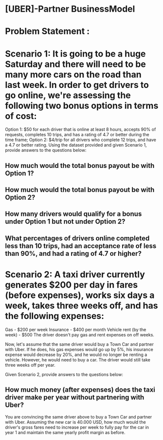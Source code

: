 # [UBER]-Partner BusinessModel


# Problem Statement : 
# Scenario 1: It is going to be a huge Saturday and there will need to be many more cars on the road than last week. In order to get drivers to go online, we're assessing the following two bonus options in terms of cost:

Option 1: $50 for each driver that is online at least 8 hours, accepts 90% of requests, completes 10 trips, and has a rating of 4.7 or better during the time frame;
Option 2: $4/trip for all drivers who complete 12 trips, and have a 4.7 or better rating.
Using the dataset provided and given Scenario 1, provide answers to the questions below:

## How much would the total bonus payout be with Option 1?
## How much would the total bonus payout be with Option 2?
## How many drivers would qualify for a bonus under Option 1 but not under Option 2?
## What percentages of drivers online completed less than 10 trips, had an acceptance rate of less than 90%, and had a rating of 4.7 or higher?

# Scenario 2: A taxi driver currently generates $200 per day in fares (before expenses), works six days a week, takes three weeks off, and has the following expenses:

Gas - $200 per week
Insurance - $400 per month
Vehicle rent (by the week) - $500
The driver doesn't pay gas and rent expenses on off weeks.

Now, let's assume that the same driver would buy a Town Car and partner with Uber. If he does, his gas expenses would go up by 5%, his insurance expense would decrease by 20%, and he would no longer be renting a vehicle. However, he would need to buy a car. The driver would still take three weeks off per year.

Given Scenario 2, provide answers to the questions below:

## How much money (after expenses) does the taxi driver make per year without partnering with Uber?
You are convincing the same driver above to buy a Town Car and partner with Uber. Assuming the new car is 40.000 USD, how much would the driver's gross fares need to increase per week to fully pay for the car in year 1 and maintain the same yearly profit margin as before.
